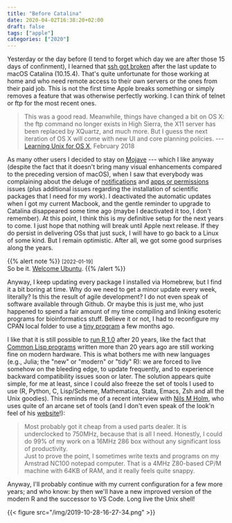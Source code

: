 ```yaml
---
title: "Before Catalina"
date: 2020-04-02T16:38:20+02:00
draft: false
tags: ["apple"]
categories: ["2020"]
---
```


Yesterday or the day before (I tend to forget which day we are after those 15 days of confinment), I learned that [ssh got broken](https://tyler.io/so-uh-i-think-catalina-10154-broke-ssh/) after the last update to macOS Catalina (10.15.4). That's quite unfortunate for those working at home and who need remote access to their own servers or the ones from their paid job. This is not the first time Apple breaks something or simply removes a feature that was otherwise perfectly working. I can think of telnet or ftp for the most recent ones.

> This was a good read. Meanwhile, things have changed a bit on OS X: the ftp command no longer exists in High Sierra, the X11 server has been replaced by XQuartz, and much more. But I guess the next iteration of OS X will come with new UI and core planning policies. --- [Learning Unix for OS X](/post/learning-unix-for-os-x/), February 2018

As many other users I decided to stay on [Mojave](/post/osx-mojave/) --- which I like anyway (despite the fact that it doesn't bring many visual enhancements compared to the preceding version of macOS), when I saw that everybody was complaining about the deluge of [notifications](https://tyler.io/macos-10-15-vista/) and [apps or permissions](/micro/2019-10-28-13-15-02/) issues (plus additional issues regarding the installation of scientific packages that I need for my work). I deactivated the automatic updates when I got my current Macbook, and the gentle reminder to upgrade to Catalina disappeared some time ago (maybe I deactivated it too, I don't remember). At this point, I think this is my definitive setup for the next years to come. I just hope that nothing will break until Apple next release. If they do persist in delivering OSs that just suck, I will have to go back to a Linux of some kind. But I remain optimistic. After all, we got some good surprises along the years.

{{% alert note %}}
<small>[2022-01-19]</small><br>
So be it. [Welcome Ubuntu](/post/welcome-ubuntu/).
{{% /alert %}}

Anyway, I keep updating every package I installed via Homebrew, but I find it a bit boring at time. Why do we need to get a minor update every week, literally? Is this the result of agile development? I do not even speak of software available through Github. Or maybe this is just me, who just happened to spend a fair amount of my time compiling and linking esoteric programs for bioinformatics stuff. Believe it or not, I had to reconfigure my CPAN local folder to use a [tiny program](http://mitf.cbrc.jp/MitoFates/cgi-bin/top.cgi) a few months ago.

I like that it is still possible to [run R 1.0](https://twitter.com/revodavid/status/1243621843023450112?s=20) after 20 years, like the fact that [Common Lisp programs](https://twitter.com/RainerJoswig/status/1220457695414771714?s=20) written more than 20 years ago are still working fine on modern hardware. This is what bothers me with new languages (e.g., Julia; the "new" or "modern" or "tidy" R): we are forced to live somehow on the bleeding edge, to update frequently, and to experience backward compatibility issues soon or later. The solution appears quite simple, for me at least, since I could also freeze the set of tools I used to use (R, Python, C, Lisp/Scheme, Mathematica, Stata, Emacs, Zsh and all the Unix goodies). This reminds me of a recent interview with [Nils M Holm](https://usesthis.com/interviews/nils.m.holm/), who uses quite of an arcane set of tools (and I don't even speak of the look'n feel of his [website](http://t3x.org)!):

> Most probably got it cheap from a used parts dealer. It is underclocked to 750MHz, because that is all I need. Honestly, I could do 99% of my work on a 16MHz 286 box without any significant loss of productivity.<br> Just to prove the point, I sometimes write texts and programs on my Amstrad NC100 notepad computer. That is a 4MHz Z80-based CP/M machine with 64KB of RAM, and it really feels quite snappy.

Anyway, I'll probably continue with my current configuration for a few more years; and who know: by then we'll have a new improved version of the modern R and the successor to VS Code. Long live the Unix shell!

{{< figure src="/img/2019-10-28-16-27-34.png" >}}
